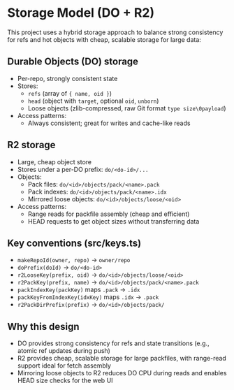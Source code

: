 # Storage Model (DO + R2)

This project uses a hybrid storage approach to balance strong consistency for refs and hot objects with cheap, scalable storage for large data:

## Durable Objects (DO) storage

- Per-repo, strongly consistent state
- Stores:
  - `refs` (array of `{ name, oid }`)
  - `head` (object with `target`, optional `oid`, `unborn`)
  - Loose objects (zlib-compressed, raw Git format `type size\0payload`)
- Access patterns:
  - Always consistent; great for writes and cache-like reads

## R2 storage

- Large, cheap object store
- Stores under a per-DO prefix: `do/<do-id>/...`
- Objects:
  - Pack files: `do/<id>/objects/pack/<name>.pack`
  - Pack indexes: `do/<id>/objects/pack/<name>.idx`
  - Mirrored loose objects: `do/<id>/objects/loose/<oid>`
- Access patterns:
  - Range reads for packfile assembly (cheap and efficient)
  - HEAD requests to get object sizes without transferring data

## Key conventions (src/keys.ts)

- `makeRepoId(owner, repo)` → `owner/repo`
- `doPrefix(doId)` → `do/<do-id>`
- `r2LooseKey(prefix, oid)` → `do/<id>/objects/loose/<oid>`
- `r2PackKey(prefix, name)` → `do/<id>/objects/pack/<name>.pack`
- `packIndexKey(packKey)` maps `.pack` → `.idx`
- `packKeyFromIndexKey(idxKey)` maps `.idx` → `.pack`
- `r2PackDirPrefix(prefix)` → `do/<id>/objects/pack/`

## Why this design

- DO provides strong consistency for refs and state transitions (e.g., atomic ref updates during push)
- R2 provides cheap, scalable storage for large packfiles, with range-read support ideal for fetch assembly
- Mirroring loose objects to R2 reduces DO CPU during reads and enables HEAD size checks for the web UI
